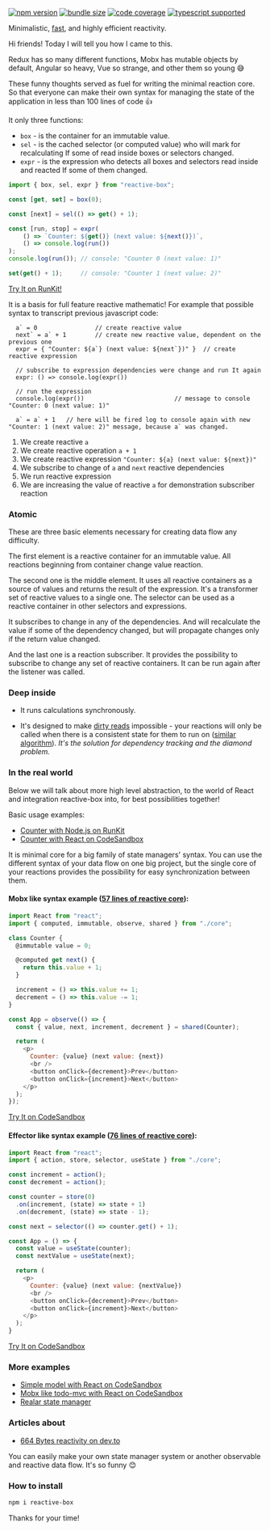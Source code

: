 [![npm version](https://img.shields.io/npm/v/reactive-box?style=flat-square)](https://www.npmjs.com/package/reactive-box) [![bundle size](https://img.shields.io/bundlephobia/minzip/reactive-box?style=flat-square)](https://bundlephobia.com/result?p=reactive-box) [![code coverage](https://img.shields.io/coveralls/github/betula/reactive-box?style=flat-square)](https://coveralls.io/github/betula/reactive-box) [![typescript supported](https://img.shields.io/npm/types/typescript?style=flat-square)](./src/main.d.ts)

Minimalistic, [fast](https://github.com/betula/reactive-box-performance), and highly efficient reactivity.

Hi friends! Today I will tell you how I came to this.

Redux has so many different functions, Mobx has mutable objects by default, Angular so heavy, Vue so strange, and other them so young :sweat_smile:

These funny thoughts served as fuel for writing the minimal reaction core. So that everyone can make their own syntax for managing the state of the application in less than 100 lines of code :+1:

It only three functions:

+ `box` - is the container for an immutable value.
+ `sel` - is the cached selector (or computed value) who will mark for recalculating If some of read inside boxes or selectors changed.
+ `expr` - is the expression who detects all boxes and selectors read inside and reacted If some of them changed.

```javascript
import { box, sel, expr } from "reactive-box";

const [get, set] = box(0);

const [next] = sel(() => get() + 1);

const [run, stop] = expr(
    () => `Counter: ${get()} (next value: ${next()})`,
    () => console.log(run())
);
console.log(run()); // console: "Counter 0 (next value: 1)"

set(get() + 1);     // console: "Counter 1 (next value: 2)"
```

[Try It on RunKit!](https://runkit.com/betula/5fbf60565572d7001a76cd29)

It is a basis for full feature reactive mathematic!
For example that possible syntax to transcript previous javascript code:

```
  a` = 0                // create reactive value
  next` = a` + 1        // create new reactive value, dependent on the previous one
  expr = { "Counter: ${a`} (next value: ${next`})" }  // create reactive expression

  // subscribe to expression dependencies were change and run It again
  expr: () => console.log(expr())

  // run the expression
  console.log(expr())                         // message to console "Counter: 0 (next value: 1)"

  a` = a` + 1   // here will be fired log to console again with new "Counter: 1 (next value: 2)" message, because a` was changed.
```

1. We create reactive `a`
2. We create reactive operation `a + 1`
3. We create reactive expression `"Counter: ${a} (next value: ${next})"`
4. We subscribe to change of `a` and `next` reactive dependencies
5. We run reactive expression
6. We are increasing the value of reactive `a` for demonstration subscriber reaction

### Atomic

These are three basic elements necessary for creating data flow any difficulty.

The first element is a reactive container for an immutable value. All reactions beginning from container change value reaction.

The second one is the middle element. It uses all reactive containers as a source of values and returns the result of the expression. It's a transformer set of reactive values to a single one. The selector can be used as a reactive container in other selectors and expressions.

It subscribes to change in any of the dependencies. And will recalculate the value if some of the dependency changed, but will propagate changes only if the return value changed.

And the last one is a reaction subscriber. It provides the possibility to subscribe to change any set of reactive containers. It can be run again after the listener was called.

### Deep inside

- It runs calculations synchronously.

- It's designed to make [dirty reads](https://en.wikipedia.org/wiki/Isolation_%28database_systems%29#Dirty_reads) impossible - your reactions will only be called when there is a consistent state for them to run on ([similar algorithm](https://medium.com/hackernoon/becoming-fully-reactive-an-in-depth-explanation-of-mobservable-55995262a254#71b1)). _It's the solution for dependency tracking and the diamond problem._

### In the real world

Below we will talk about more high level abstraction, to the world of React and integration reactive-box into, for best possibilities together!

Basic usage examples:

- [Counter with Node.js on RunKit](https://runkit.com/betula/5fbde8473dd2b0001bb8f9be)
- [Counter with React on CodeSandbox](https://codesandbox.io/s/reactive-box-counter-35bp9?hidenavigation=1&module=%2Fsrc%2FApp.tsx)

It is minimal core for a big family of state managers' syntax. You can use the different syntax of your data flow on one big project, but the single core of your reactions provides the possibility for easy synchronization between them.

#### Mobx like syntax example ([57 lines of reactive core](https://codesandbox.io/s/reactive-box-mobx-like-counter-nv8rq?hidenavigation=1&module=/src/App.tsx&file=/src/core.ts)):

```javascript
import React from "react";
import { computed, immutable, observe, shared } from "./core";

class Counter {
  @immutable value = 0;

  @computed get next() {
    return this.value + 1;
  }

  increment = () => this.value += 1;
  decrement = () => this.value -= 1;
}

const App = observe(() => {
  const { value, next, increment, decrement } = shared(Counter);

  return (
    <p>
      Counter: {value} (next value: {next})
      <br />
      <button onClick={decrement}>Prev</button>
      <button onClick={increment}>Next</button>
    </p>
  );
});
```

[Try It on CodeSandbox](https://codesandbox.io/s/reactive-box-mobx-like-counter-nv8rq?hidenavigation=1&module=%2Fsrc%2FApp.tsx)

#### Effector like syntax example ([76 lines of reactive core](https://codesandbox.io/s/reactive-box-store-nku88?hidenavigation=1&module=/src/App.tsx&file=/src/core.ts)):

```javascript
import React from "react";
import { action, store, selector, useState } from "./core";

const increment = action();
const decrement = action();

const counter = store(0)
  .on(increment, (state) => state + 1)
  .on(decrement, (state) => state - 1);

const next = selector(() => counter.get() + 1);

const App = () => {
  const value = useState(counter);
  const nextValue = useState(next);

  return (
    <p>
      Counter: {value} (next value: {nextValue})
      <br />
      <button onClick={decrement}>Prev</button>
      <button onClick={increment}>Next</button>
    </p>
  );
}
```

[Try It on CodeSandbox](https://codesandbox.io/s/reactive-box-store-nku88?hidenavigation=1&module=%2Fsrc%2FApp.tsx)

### More examples

- [Simple model with React on CodeSandbox](https://codesandbox.io/s/reactive-box-model-yopk5?hidenavigation=1&module=%2Fsrc%2FApp.tsx)
- [Mobx like todo-mvc with React on CodeSandbox](https://codesandbox.io/s/reactive-box-todos-u5q3e?hidenavigation=1&module=%2Fsrc%2Fshared%2Ftodos.ts)
- [Realar state manager](https://github.com/betula/realar)

### Articles about

- [664 Bytes reactivity on dev.to](https://dev.to/betula/reactive-box-1hm5)

You can easily make your own state manager system or another observable and reactive data flow. It's so funny :blush:

### How to install

```bash
npm i reactive-box
```

Thanks for your time!
